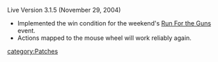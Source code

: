 Live Version 3.1.5 (November 29, 2004)

- Implemented the win condition for the weekend's [Run For the
  Guns](../etc/Run_For_the_Guns.md) event.
- Actions mapped to the mouse wheel will work reliably again.

[category:Patches](category:Patches.md)
